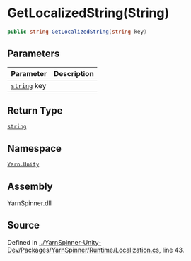 # GetLocalizedString\(String\)

```csharp
public string GetLocalizedString(string key)
```

## Parameters

| Parameter | Description |
| :--- | :--- |
| [`string`](https://docs.microsoft.com/dotnet/api/System.String) key |  |

## Return Type

[`string`](https://docs.microsoft.com/dotnet/api/System.String)

## Namespace

[`Yarn.Unity`](../)

## Assembly

YarnSpinner.dll

## Source

Defined in [../YarnSpinner-Unity-Dev/Packages/YarnSpinner/Runtime/Localization.cs](https://github.com/YarnSpinnerTool/YarnSpinner-Unity//blob/develop/Runtime/Localization.cs#L43), line 43.

